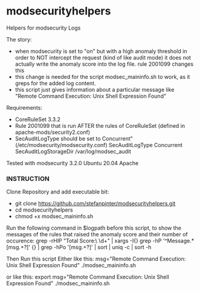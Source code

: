 # modsecurityhelpers
Helpers for modsecurity Logs

 The story:
 - when modsecurity is set to "on" but with a high anomaly threshold in order to NOT intercept the request (kind of like audit mode) it does not actually write the anomaly score into the log file.
   rule 2001099 changes this
 - this change is needed for the script modsec_maininfo.sh to work, as it greps for the added log content.
 - this script just gives information about a particular message like "Remote Command Execution: Unix Shell Expression Found"

 Requirements:
 - CoreRuleSet 3.3.2
 - Rule 2001099 that is run AFTER the rules of CoreRuleSet (defined in apache-mods/security2.conf)
 - SecAuditLogType should be set to Concurrent" (/etc/modsecurity/modsecurity.conf)
     SecAuditLogType Concurrent
     SecAuditLogStorageDir /var/log/modsec_audit

 Tested with modsecurity 3.2.0
 Ubuntu 20.04
 Apache


### INSTRUCTION ###

 Clone Repository and add executable bit:
 - git clone https://github.com/stefanpinter/modsecurityhelpers.git
 - cd modsecurityhelpers
 - chmod +x modsec_maininfo.sh

 Run the following command in $logpath before this script, to show the messages of the rules that raised the anomaly score and their number of occurence:
 grep -rHlP "Total Score:\ \d+" | xargs -I{} grep -hP '^Message.*\[msg.+?\]' {} | grep -hPo '\[msg.+?\]' | sort | uniq -c | sort -h

 Then Run this script
 Either like this:
 msg="Remote Command Execution: Unix Shell Expression Found" ./modsec_maininfo.sh

 or like this:
 export msg="Remote Command Execution: Unix Shell Expression Found"
 ./modsec_maininfo.sh
